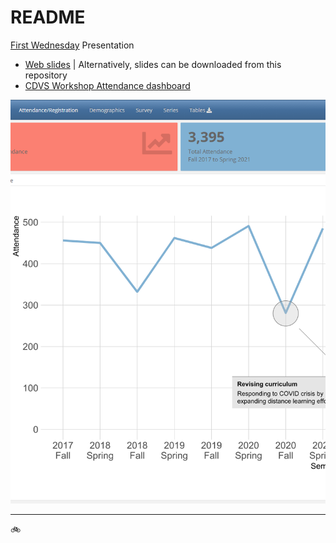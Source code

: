 
<!-- README.md is generated from README.Rmd. Please edit that file -->

# README

<!-- badges: start -->
<!-- badges: end -->

[First
Wednesday](https://wiki.duke.edu/display/LIB/First+Wednesday+2020)
Presentation

-   [Web slides](https://people.duke.edu/~jrl/dashboard_wednesday) \|
    Alternatively, slides can be downloaded from this repository
-   [CDVS Workshop Attendance
    dashboard](https://people.duke.edu/~jrl/dvs/workshops/longitudinal_dashboard.html)

<img src="images/attendance.png" style="width; 10%">

------------------------------------------------------------------------

🚲
